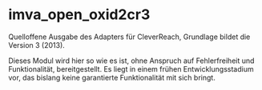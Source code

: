 imva_open_oxid2cr3
==================
Quelloffene Ausgabe des Adapters für CleverReach, Grundlage bildet die Version 3 (2013).

Dieses Modul wird hier so wie es ist, ohne Anspruch auf Fehlerfreiheit und Funktionalität, bereitgestellt.
Es liegt in einem frühen Entwicklungsstadium vor, das bislang keine garantierte Funktionalität mit sich bringt.
